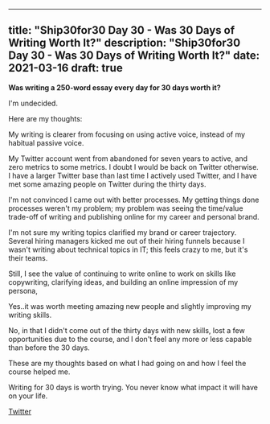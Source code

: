 
---
title: "Ship30for30 Day 30 - Was 30 Days of Writing Worth It?"
description: "Ship30for30 Day 30 - Was 30 Days of Writing Worth It?"
date: 2021-03-16
draft: true
---

**Was writing a 250-word essay every day for 30 days worth it?**  

I'm undecided.  

Here are my thoughts:  

My writing is clearer from focusing on using active voice, instead of my habitual passive voice.  

My Twitter account went from abandoned for seven years to active, and zero metrics to some metrics. I doubt I would be back on Twitter otherwise. I have a larger Twitter base than last time I actively used Twitter, and I have met some amazing people on Twitter during the thirty days.

I'm not convinced I came out with better processes. My getting things done processes weren't my problem; my problem was seeing the time/value trade-off of writing and publishing online for my career and personal brand.  

I'm not sure my writing topics clarified my brand or career trajectory. Several hiring managers kicked me out of their hiring funnels because I wasn't writing about technical topics in IT; this feels crazy to me, but it's their teams.  

Still, I see the value of continuing to write online to work on skills like copywriting, clarifying ideas, and building an online impression of my persona,  

Yes..it was worth meeting amazing new people and slightly improving my writing skills.  

No, in that I didn't come out of the thirty days with new skills, lost a few opportunities due to the course, and I don't feel any more or less capable than before the 30 days.  

These are my thoughts based on what I had going on and how I feel the course helped me.  

Writing for 30 days is worth trying.  You never know what impact it will have on your life.  


[Twitter]()